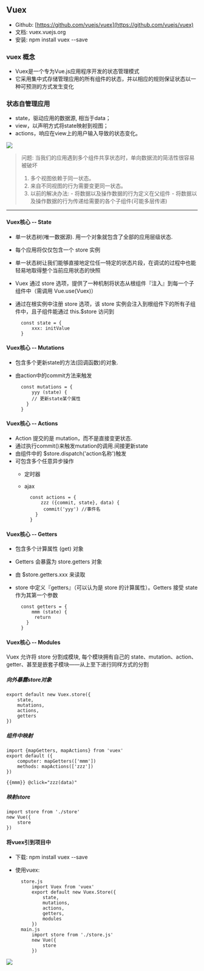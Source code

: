 ## Vuex
- Github: [https://github.com/vuejs/vuex](https://github.com/vuejs/vuex)
- 文档: vuex.vuejs.org
- 安装: npm install vuex --save

### vuex 概念
- Vuex是一个专为Vue.js应用程序开发的状态管理模式
- 它采用集中式存储管理应用的所有组件的状态，并以相应的规则保证状态以一种可预测的方式发生变化

### 状态自管理应用
- state，驱动应用的数据源, 相当于data；
- view，以声明方式将state映射到视图；
- actions，响应在view上的用户输入导致的状态变化。

![](http://i.imgur.com/LBYfMzX.png)

> 问题: 当我们的应用遇到多个组件共享状态时，单向数据流的简洁性很容易被破坏
> 
> 1. 多个视图依赖于同一状态。
> 2. 来自不同视图的行为需要变更同一状态。
> 3. 以前的解决办法: 
	- 将数据以及操作数据的行为定义在父组件
	- 将数据以及操作数据的行为传递给需要的各个子组件(可能多层传递)

----------

#### Vuex核心 -- State
- 单一状态树(唯一数据源). 用一个对象就包含了全部的应用层级状态. 
- 每个应用将仅仅包含一个 store 实例
- 单一状态树让我们能够直接地定位任一特定的状态片段，在调试的过程中也能轻易地取得整个当前应用状态的快照
- Vuex 通过 store 选项，提供了一种机制将状态从根组件『注入』到每一个子组件中（需调用 Vue.use(Vuex)）
- 通过在根实例中注册 store 选项，该 store 实例会注入到根组件下的所有子组件中，且子组件能通过 this.$store 访问到

		const state = {
			xxx: initValue
		}

#### Vuex核心 -- Mutations
- 包含多个更新state的方法(回调函数)的对象. 
- 由action中的commit方法来触发

		const mutations = {
			yyy (state) {
			// 更新state某个属性	
		  }
		}

#### Vuex核心 -- Actions
- Action 提交的是 mutation，而不是直接变更状态. 
- 通过执行commit()来触发mutation的调用.间接更新state
- 由组件中的 $store.dispatch('action名称')触发
- 可包含多个任意异步操作
	- 定时器
	- ajax

			const actions = {
				zzz ({commit, state}, data) {
				 commit('yyy') //事件名
			  }
			}

#### Vuex核心 -- Getters
- 包含多个计算属性 (get) 对象
- Getters 会暴露为 store.getters 对象
- 由 $store.getters.xxx 来读取
- store 中定义『getters』（可以认为是 store 的计算属性）。Getters 接受 state 作为其第一个参数

		const getters = {
			mmm (state) {
			 return
		  }
		}

#### Vuex核心 -- Modules
Vuex 允许将 store 分割成模块, 每个模块拥有自己的 state、mutation、action、getter、甚至是嵌套子模块——从上至下进行同样方式的分割

##### 向外暴露store对象

	export default new Vuex.store({
		state,
		mutations,
		actions,
		getters
	})

##### 组件中映射

	import {mapGetters, mapActions} from 'vuex'
	export default ({
		computer: mapGetters(['mmm'])
		methods: mapActions(['zzz'])
	})

	{{mmm}} @click="zzz(data)"

##### 映射store

	import store from './store'
	new Vue({
		store
	})

#### 将vuex引到项目中
* 下载: npm install vuex --save
* 使用vuex:

		store.js
			import Vuex from 'vuex'
			export default new Vuex.Store({
				state,
				mutations,
				actions,
				getters,
				modules
			})
		main.js
			import store from './store.js'
			new Vue({
				store
			})

![](http://i.imgur.com/oL4GZt7.png)